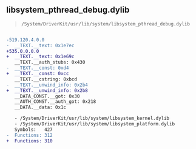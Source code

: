 ## libsystem_pthread_debug.dylib

> `/System/DriverKit/usr/lib/system/libsystem_pthread_debug.dylib`

```diff

-519.120.4.0.0
-  __TEXT.__text: 0x1e7ec
+535.0.0.0.0
+  __TEXT.__text: 0x1e69c
   __TEXT.__auth_stubs: 0x430
-  __TEXT.__const: 0xd4
+  __TEXT.__const: 0xcc
   __TEXT.__cstring: 0xbcd
-  __TEXT.__unwind_info: 0x2b4
+  __TEXT.__unwind_info: 0x2b8
   __DATA_CONST.__got: 0x30
   __AUTH_CONST.__auth_got: 0x218
   __DATA.__data: 0x1c

   - /System/DriverKit/usr/lib/system/libsystem_kernel.dylib
   - /System/DriverKit/usr/lib/system/libsystem_platform.dylib
   Symbols:   427
-  Functions: 312
+  Functions: 310
 

```
